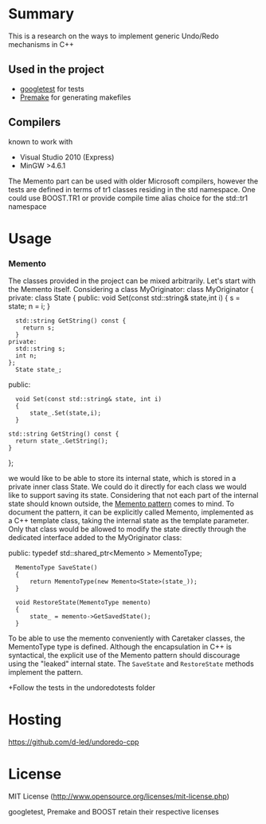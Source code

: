 Summary
=======


This is a research on the ways to implement generic Undo/Redo mechanisms in C++


Used in the project
-------------------

 * [googletest](http://code.google.com/p/googletest/) for tests
 * [Premake](http://industriousone.com/premake) for generating makefiles

Compilers
-------------------

known to work with
 * Visual Studio 2010 (Express)
 * MinGW >4.6.1

The Memento part can be used with older Microsoft compilers, however the tests are defined in terms of tr1 classes residing in the std namespace.
One could use BOOST.TR1 or provide compile time alias choice for the std::tr1 namespace


Usage
=====

### Memento
The classes provided in the project can be mixed arbitrarily. Let's start with the Memento itself. Considering a class MyOriginator:
  class MyOriginator
  {
  private:
    class State
    {
    public:
      void Set(const std::string& state,int i)
      {
        s = state;
        n = i;
      }
  
      std::string GetString() const {
        return s;
      }
    private:
      std::string s;
      int n;
    };
      State state_;
   
  public:
   
      void Set(const std::string& state, int i)
      {
          state_.Set(state,i);
      }
  
    std::string GetString() const {
      return state_.GetString();
    }
  };

we would like to be able to store its internal state, which is stored in a private inner class State. We could do it directly for each class we would
like to support saving its state. Considering that not each part of the internal state should known outside, the [Memento pattern](http://en.wikipedia.org/wiki/Memento_pattern) comes to mind. To document the pattern, it can be explicitly called Memento, implemented
as a C++ template class, taking the internal state as the template parameter. Only that class would be allowed to modify the state directly through the
dedicated interface added to the MyOriginator class:

  public:
      typedef std::shared_ptr<Memento<State> > MementoType;
   
      MementoType SaveState()
      {
          return MementoType(new Memento<State>(state_));
      }
   
      void RestoreState(MementoType memento)
      {
          state_ = memento->GetSavedState();
      }

To be able to use the memento conveniently with Caretaker classes, the MementoType type is defined. Although the encapsulation in C++ is syntactical,
the explicit use of the Memento pattern should discourage using the "leaked" internal state. The <code>SaveState</code> and <code>RestoreState</code> methods
implement the pattern.

+Follow the tests in the undoredotests folder


Hosting
=======

https://github.com/d-led/undoredo-cpp

License
=======

MIT License (http://www.opensource.org/licenses/mit-license.php)

googletest, Premake and BOOST retain their respective licenses
